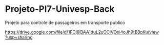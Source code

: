 # Projeto-PI7-Univesp-Back
Projeto para controle de passageiros em transporte publico


https://drive.google.com/file/d/1FCj6iBAA1duL2uCOlVOxI4oJh9tB8pKu/view?usp=sharing